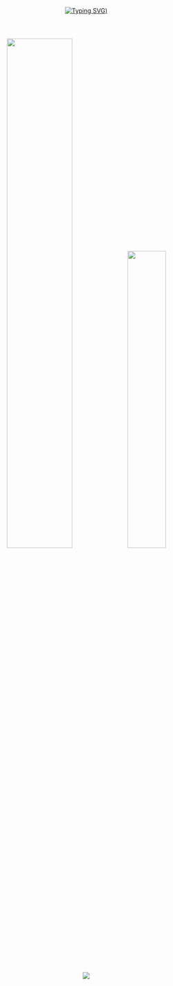 <div align="center">
  
[![Typing SVG](https://readme-typing-svg.demolab.com?font=Roboto&pause=1000&color=4D6EF7&width=435&lines=Welcome+%3A))](https://git.io/typing-svg)
#
<br/>
<img src="https://github-readme-stats.vercel.app/api?username=jungjaeseung&theme=dracula&show_icons=true" width="55%" />
<img src="https://github-readme-stats.vercel.app/api/top-langs/?username=jungjaeseung&layout=compact&theme=dracula" width="42%" />
<br/>
<br/>
<img src="https://github-readme-activity-graph.vercel.app/graph?username=jungjaeseung&t&bg_color=292A36&color=F6F6F1&line=FB6D94&point=F6F6F1&title_color=F6F6F1" />
</div>
